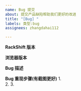 ```yaml
---
name: Bug 提交
about: 提交产品缺陷帮助我们更好的改进
title: "[Bug] "
labels: 类型:bug
assignees: zhangdahai112

---
```


**RackShift 版本**


**浏览器版本**


**Bug 描述**


**Bug 重现步骤(有截图更好)**
1.  
2.
3.
